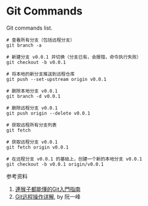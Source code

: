 # Git Commands

Git commands list.

```
# 查看所有分支（包括远程分支）
git branch -a
```

```
# 新建分支 v0.0.1 并切换（分支已有，会报错，命令执行失败）
git checkout -b v0.0.1

# 将本地的新分支推送到远程仓库
git push --set-upstream origin v0.0.1
```

```
# 删除本地分支 v0.0.1
git branch -d v0.0.1

# 删除远程分支 v0.0.1
git push origin --delete v0.0.1
```

```
# 获取远程所有分支列表
git fetch

# 获取远程分支 v0.0.1
git fetch origin v0.0.1

# 在远程分支 v0.0.1 的基础上，创建一个新的本地分支 v0.0.1
git checkout -b v0.0.1 origin/v0.0.1
```

参考资料

1. [連猴子都能懂的Git入門指南](https://backlog.com/git-tutorial/tw/stepup/stepup2_2.html)
2. [Git远程操作详解](http://www.ruanyifeng.com/blog/2014/06/git_remote.html), by 阮一峰